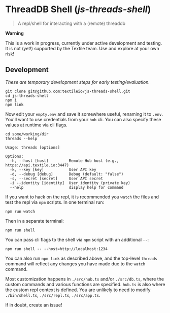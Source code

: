 # ThreadDB Shell (_js-threads-shell_)

> A repl/shell for interacting with a (remote) threaddb

**Warning**

This is a work in progress, currently under active development and testing.
It is not (yet!) supported by the Textile team. Use and explore at your own risk!

## Development

*These are temporary development steps for early testing/evaluation.*

```
git clone git@github.com:textileio/js-threads-shell.git
cd js-threads-shell
npm i
npm link
```

Now edit your `empty.env` and save it somewhere useful, renaming it to `.env`.
You'll want to use credentials from your `hub` cli.
You can also specify these values at runtime via cli flags.

```
cd some/working/dir
threads --help

Usage: threads [options]

Options:
  -h, --host [host]         Remote Hub host (e.g., https://api.textile.io:3447)
  -k, --key [key]           User API key
  -d, --debug [debug]       Debug (default: "false")
  -s, --secret [secret]     User API secret
  -i --identity [identity]  User identity (private key)
  --help                    display help for command
```

If you want to hack on the repl, it is recommended you `watch` the files and
test the repl via `npm` scripts.
In one terminal run:

```
npm run watch
```

Then in a separate terminal:

```
npm run shell
```

You can pass cli flags to the shell via `npm` script with an additional `--`:

```
npm run shell -- --host=http://localhost:1234
```

You can also run `npm link` as described above, and the top-level `threads`
command will reflect any changes you have made due to the `watch` command.

Most customization happens in `./src/hub.ts` and/or `./src/db.ts`, where the
custom commands and various functions are specified. `hub.ts` is also where the
custom repl context is defined. You are unlikely to need to modify
`./bin/shell.ts`, `./src/repl.ts`, `./src/app.ts`.

If in doubt, create an issue!
